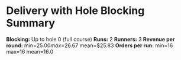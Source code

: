 # Delivery with Hole Blocking Summary

**Blocking:** Up to hole 0 (full course)
**Runs:** 2
**Runners:** 3
**Revenue per round:** min=$25.00 max=$26.67 mean=$25.83
**Orders per run:** min=16 max=16 mean=16.0